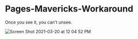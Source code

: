 # Pages-Mavericks-Workaround
Once you see it, you can't unsee.

![Screen Shot 2021-03-20 at 12 04 52 PM](https://user-images.githubusercontent.com/4484096/111876394-e704df80-8974-11eb-91c1-264f2d73151e.png)
